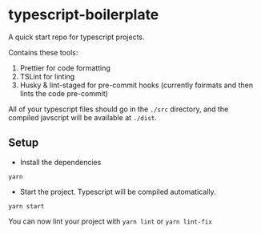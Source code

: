 # typescript-boilerplate

A quick start repo for typescript projects.

Contains these tools:

1. Prettier for code formatting
2. TSLint for linting
3. Husky & lint-staged for pre-commit hooks (currently foirmats and then lints the code pre-commit)

All of your typescript files should go in the `./src` directory, and the compiled javscript will be available at `./dist`.

## Setup

- Install the dependencies

`yarn`

- Start the project. Typescript will be compiled automatically.

`yarn start`

You can now lint your project with `yarn lint` or `yarn lint-fix`
